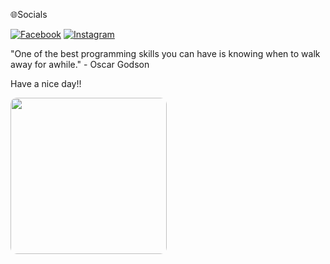 
🌐Socials

[![Facebook](https://img.shields.io/badge/Facebook-%231877F2.svg?logo=Facebook&logoColor=white)](https://facebook.com/https://www.facebook.com/profile.php?id=100011247827310) [![Instagram](https://img.shields.io/badge/Instagram-%23E4405F.svg?logo=Instagram&logoColor=white)](https://instagram.com/https://www.instagram.com/) 
<p style ="">"One of the best programming skills you can have is knowing when to walk away for awhile." - Oscar Godson </p>
<p>Have a nice day!!</p>
<img src = "https://tse2.mm.bing.net/th?id=OIP.d2zTQtRA8F3iiX9AV5_W0QAAAA&pid=Api&P=0&h=180" style = "width : 250px ; object-fit: cover; border-radius: 10px "> </img>
